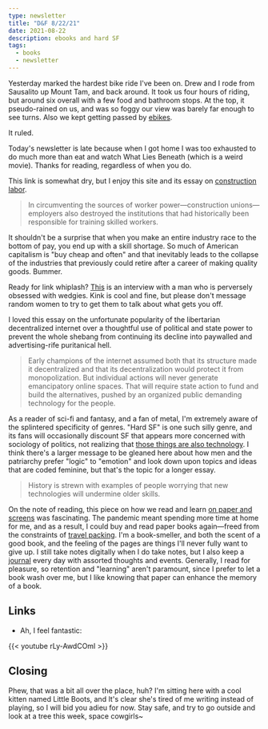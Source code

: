 ```yaml
---
type: newsletter
title: "D&F 8/22/21"
date: 2021-08-22
description: ebooks and hard SF
tags:
  - books
  - newsletter
---
```


Yesterday marked the hardest bike ride I've been on. Drew and I rode from Sausalito up Mount Tam, and back around. It took us four hours of riding, but around six overall with a few food and bathroom stops. At the top, it pseudo-rained on us, and was so foggy our view was barely far enough to see turns. Also we kept getting passed by [ebikes](https://craigmod.com/ridgeline/126/).

It ruled.

Today's newsletter is late because when I got home I was too exhausted to do much more than eat and watch What Lies Beneath (which is a weird movie). Thanks for reading, regardless of when you do.

This link is somewhat dry, but I enjoy this site and its essay on [construction labor](https://phenomenalworld.org/analysis/construction-labor-shortage).

> In circumventing the sources of worker power—construction unions—employers also destroyed the institutions that had historically been responsible for training skilled workers.

It shouldn't be a surprise that when you make an entire industry race to the bottom of pay, you end up with a skill shortage. So much of American capitalism is "buy cheap and often" and that inevitably leads to the collapse of the industries that previously could retire after a career of making quality goods. Bummer.

Ready for link whiplash? [This](https://guessilldie.substack.com/p/an-interview-with-a-man-who-sends) is an interview with a man who is perversely obsessed with wedgies. Kink is cool and fine, but please don't message random women to try to get them to talk about what gets you off. 

I loved this essay on the unfortunate popularity of the libertarian decentralized internet over a thoughtful use of political and state power to prevent the whole shebang from continuing its decline into paywalled and advertising-rife puritanical hell.

> Early champions of the internet assumed both that its structure made it decentralized and that its decentralization would protect it from monopolization.
> But individual actions will never generate emancipatory online spaces. That will require state action to fund and build the alternatives, pushed by an organized public demanding technology for the people.

As a reader of sci-fi and fantasy, and a fan of metal, I'm extremely aware of the splintered specificity of genres. "Hard SF" is one such silly genre, and its fans will occasionally discount SF that appears more concerned with sociology of politics, not realizing that [those things are also technology](http://www.ursulakleguinarchive.com/Note-Technology.html). I think there's a larger message to be gleaned here about how men and the patriarchy prefer "logic" to "emotion" and look down upon topics and ideas that are coded feminine, but that's the topic for a longer essay.

> History is strewn with examples of people worrying that new technologies will undermine older skills.

On the note of reading, this piece on how we read and learn [on paper and screens](https://kappanonline.org/reading-digital-age/) was fascinating. The pandemic meant spending more time at home for me, and as a result, I could buy and read paper books again—freed from the constraints of [travel packing](https://www.brookshelley.com/posts/2020-03-16-traveling-during-a-pandemic/). I'm a book-smeller, and both the scent of a good book, and the feeling of the pages are things I'll never fully want to give up. I still take notes digitally when I do take notes, but I also keep a [journal](https://www.1101.com/store/techo/en/2021/pc/detail_cover/wb21_classicshbk/) every day with assorted thoughts and events. Generally, I read for pleasure, so retention and "learning" aren't paramount, since I prefer to let a book wash over me, but I like knowing that paper can enhance the memory of a book.

## Links

- Ah, I feel fantastic:

{{< youtube rLy-AwdCOmI >}}

## Closing

Phew, that was a bit all over the place, huh? I'm sitting here with a cool kitten named Little Boots, and It's clear she's tired of me writing instead of playing, so I will bid you adieu for now. Stay safe, and try to go outside and look at a tree this week, space cowgirls~